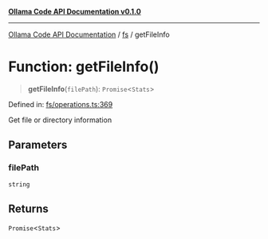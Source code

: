 [**Ollama Code API Documentation v0.1.0**](../../README.md)

***

[Ollama Code API Documentation](../../modules.md) / [fs](../README.md) / getFileInfo

# Function: getFileInfo()

> **getFileInfo**(`filePath`): `Promise`\<`Stats`\>

Defined in: [fs/operations.ts:369](https://github.com/erichchampion/ollama-code/blob/da0d5de255d803db9921aedd29b30f1aea1c1c02/ollama-code/src/fs/operations.ts#L369)

Get file or directory information

## Parameters

### filePath

`string`

## Returns

`Promise`\<`Stats`\>
